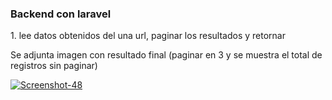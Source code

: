 <h3>Backend con laravel</h3>
<p>1. lee datos obtenidos del una url, paginar los resultados y retornar</p>
<p>Se adjunta imagen con resultado final (paginar en 3 y se muestra el total de registros sin paginar)</p>
<p><a href="https://ibb.co/zHfczZS"><img src="https://i.ibb.co/jZ4KSDL/Screenshot-48.png" alt="Screenshot-48" border="0"></a></p>
